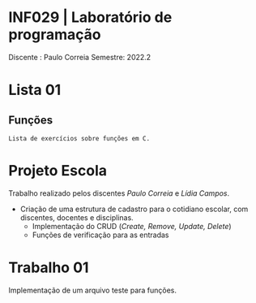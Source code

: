 # **INF029 | Laboratório de programação** 
Discente : Paulo Correia
Semestre: 2022.2

# Lista 01 
## Funções
	Lista de exercícios sobre funções em C.

# Projeto Escola
Trabalho realizado pelos discentes *Paulo Correia* e *Lídia Campos*.
* Criação de uma estrutura de cadastro para o cotidiano escolar, com discentes, docentes e disciplinas.
	* Implementação do CRUD (*Create, Remove, Update, Delete*)
	* Funções de verificação para as entradas  

# Trabalho 01
Implementação de um arquivo teste para funções.